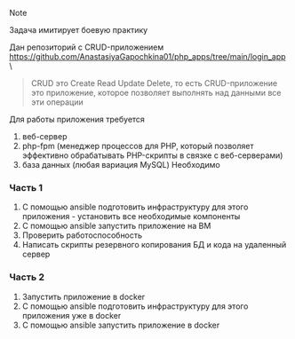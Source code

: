 > [!NOTE]  
> Задача имитирует боевую практику

Дан репозиторий с CRUD-приложением https://github.com/AnastasiyaGapochkina01/php_apps/tree/main/login_app \
> CRUD это Create Read Update Delete, то есть CRUD-приложение это приложение, которое позволяет выполнять над данными все эти операции

Для работы приложения требуется
1) веб-сервер
2) php-fpm (менеджер процессов для PHP, который позволяет эффективно обрабатывать PHP-скрипты в связке с веб-серверами)
3) база данных (любая вариация MySQL)
Необходимо
### Часть 1
1) С помощью ansible подготовить инфраструктуру для этого приложения - установить все необходимые компоненты
2) С помощью ansible запустить приложение на ВМ
3) Проверить работоспособность
4) Написать скрипты резервного копирования БД и кода на удаленный сервер
### Часть 2
1) Запустить приложение в docker
2) С помощью ansible подготовить инфраструктуру для этого приложения уже в docker
3) С помощью ansible запустить приложение в docker
